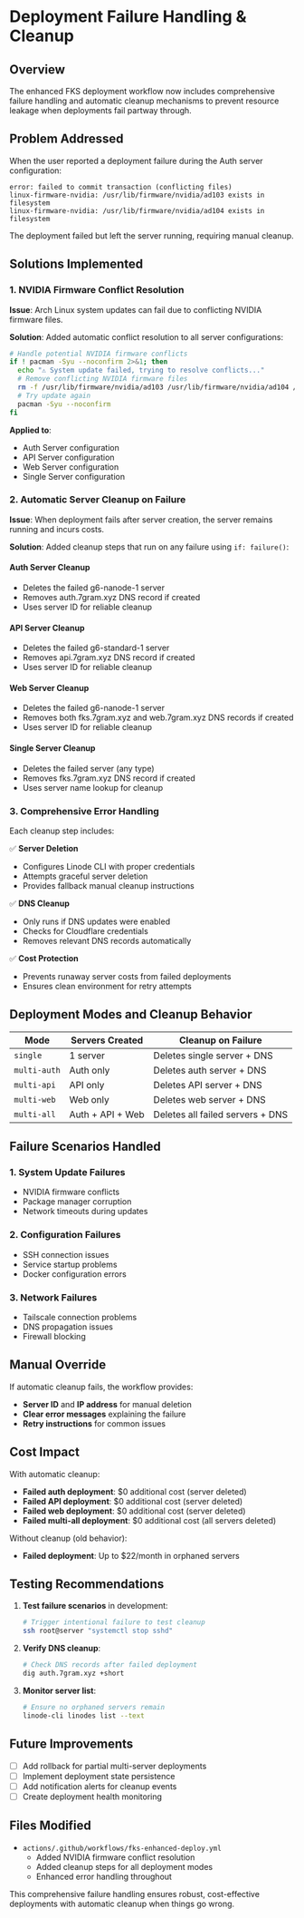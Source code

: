 # Deployment Failure Handling & Cleanup

## Overview

The enhanced FKS deployment workflow now includes comprehensive failure handling and automatic cleanup mechanisms to prevent resource leakage when deployments fail partway through.

## Problem Addressed

When the user reported a deployment failure during the Auth server configuration:

```
error: failed to commit transaction (conflicting files)
linux-firmware-nvidia: /usr/lib/firmware/nvidia/ad103 exists in filesystem
linux-firmware-nvidia: /usr/lib/firmware/nvidia/ad104 exists in filesystem
```

The deployment failed but left the server running, requiring manual cleanup.

## Solutions Implemented

### 1. NVIDIA Firmware Conflict Resolution

**Issue**: Arch Linux system updates can fail due to conflicting NVIDIA firmware files.

**Solution**: Added automatic conflict resolution to all server configurations:

```bash
# Handle potential NVIDIA firmware conflicts
if ! pacman -Syu --noconfirm 2>&1; then
  echo "⚠️ System update failed, trying to resolve conflicts..."
  # Remove conflicting NVIDIA firmware files
  rm -f /usr/lib/firmware/nvidia/ad103 /usr/lib/firmware/nvidia/ad104 /usr/lib/firmware/nvidia/ad106 /usr/lib/firmware/nvidia/ad107 2>/dev/null || true
  # Try update again
  pacman -Syu --noconfirm
fi
```

**Applied to**:
- Auth Server configuration
- API Server configuration
- Web Server configuration  
- Single Server configuration

### 2. Automatic Server Cleanup on Failure

**Issue**: When deployment fails after server creation, the server remains running and incurs costs.

**Solution**: Added cleanup steps that run on any failure using `if: failure()`:

#### Auth Server Cleanup
- Deletes the failed g6-nanode-1 server
- Removes auth.7gram.xyz DNS record if created
- Uses server ID for reliable cleanup

#### API Server Cleanup
- Deletes the failed g6-standard-1 server
- Removes api.7gram.xyz DNS record if created
- Uses server ID for reliable cleanup

#### Web Server Cleanup
- Deletes the failed g6-nanode-1 server
- Removes both fks.7gram.xyz and web.7gram.xyz DNS records if created
- Uses server ID for reliable cleanup

#### Single Server Cleanup
- Deletes the failed server (any type)
- Removes fks.7gram.xyz DNS record if created
- Uses server name lookup for cleanup

### 3. Comprehensive Error Handling

Each cleanup step includes:

✅ **Server Deletion**
- Configures Linode CLI with proper credentials
- Attempts graceful server deletion
- Provides fallback manual cleanup instructions

✅ **DNS Cleanup**  
- Only runs if DNS updates were enabled
- Checks for Cloudflare credentials
- Removes relevant DNS records automatically

✅ **Cost Protection**
- Prevents runaway server costs from failed deployments
- Ensures clean environment for retry attempts

## Deployment Modes and Cleanup Behavior

| Mode | Servers Created | Cleanup on Failure |
|------|----------------|-------------------|
| `single` | 1 server | Deletes single server + DNS |
| `multi-auth` | Auth only | Deletes auth server + DNS |
| `multi-api` | API only | Deletes API server + DNS |
| `multi-web` | Web only | Deletes web server + DNS |
| `multi-all` | Auth + API + Web | Deletes all failed servers + DNS |

## Failure Scenarios Handled

### 1. System Update Failures
- NVIDIA firmware conflicts
- Package manager corruption
- Network timeouts during updates

### 2. Configuration Failures
- SSH connection issues
- Service startup problems
- Docker configuration errors

### 3. Network Failures
- Tailscale connection problems
- DNS propagation issues
- Firewall blocking

## Manual Override

If automatic cleanup fails, the workflow provides:

- **Server ID** and **IP address** for manual deletion
- **Clear error messages** explaining the failure
- **Retry instructions** for common issues

## Cost Impact

With automatic cleanup:
- **Failed auth deployment**: $0 additional cost (server deleted)
- **Failed API deployment**: $0 additional cost (server deleted)  
- **Failed web deployment**: $0 additional cost (server deleted)
- **Failed multi-all deployment**: $0 additional cost (all servers deleted)

Without cleanup (old behavior):
- **Failed deployment**: Up to $22/month in orphaned servers

## Testing Recommendations

1. **Test failure scenarios** in development:
   ```bash
   # Trigger intentional failure to test cleanup
   ssh root@server "systemctl stop sshd"
   ```

2. **Verify DNS cleanup**:
   ```bash
   # Check DNS records after failed deployment
   dig auth.7gram.xyz +short
   ```

3. **Monitor server list**:
   ```bash
   # Ensure no orphaned servers remain
   linode-cli linodes list --text
   ```

## Future Improvements

- [ ] Add rollback for partial multi-server deployments
- [ ] Implement deployment state persistence
- [ ] Add notification alerts for cleanup events
- [ ] Create deployment health monitoring

## Files Modified

- `actions/.github/workflows/fks-enhanced-deploy.yml`
  - Added NVIDIA firmware conflict resolution
  - Added cleanup steps for all deployment modes
  - Enhanced error handling throughout

This comprehensive failure handling ensures robust, cost-effective deployments with automatic cleanup when things go wrong.
